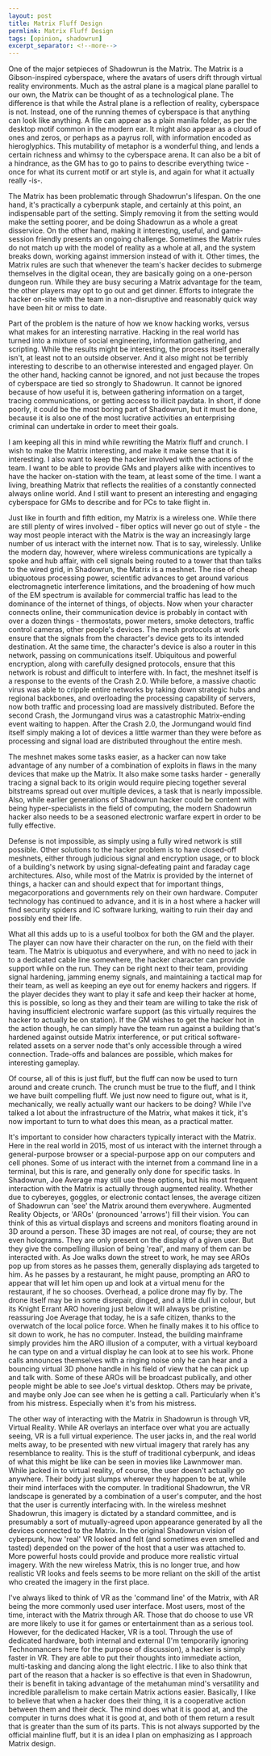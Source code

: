 ```yaml
---
layout: post
title: Matrix Fluff Design
permlink: Matrix Fluff Design
tags: [opinion, shadowrun]
excerpt_separator: <!--more-->
---
```

One of the major setpieces of Shadowrun is the Matrix. The Matrix is a Gibson-inspired cyberspace, where the avatars of users drift through virtual reality environments. Much as the astral plane is a magical plane parallel to our own, the Matrix can be thought of as a technological plane. The difference is that while the Astral plane is a reflection of reality, cyberspace is not. Instead, one of the running themes of cyberspace is that anything can look like anything. A file can appear as a plain manila folder, as per the desktop motif common in the modern ear. It might also appear as a cloud of ones and zeros, or perhaps as a payrus roll, with information encoded as hieroglyphics. This mutability of metaphor is a wonderful thing, and lends a certain richness and whimsy to the cyberspace arena. It can also be a bit of a hindrance, as the GM has to go to pains to describe everything twice - once for what its current motif or art style is, and again for what it actually really -is-.
<!--more-->
The Matrix has been problematic through Shadowrun's lifespan. On the one hand, it's practically a cyberpunk staple, and certainly at this point, an indispensable part of the setting. Simply removing it from the setting would make the setting poorer, and be doing Shadowrun as a whole a great disservice. On the other hand, making it interesting, useful, and game-session friendly presents an ongoing challenge. Sometimes the Matrix rules do not match up with the model of reality as a whole at all, and the system breaks down, working against immersion instead of with it. Other times, the Matrix rules are such that whenever the team's hacker decides to submerge themselves in the digital ocean, they are basically going on a one-person dungeon run. While they are busy securing a Matrix advantage for the team, the other players may opt to go out and get dinner. Efforts to integrate the hacker on-site with the team in a non-disruptive and reasonably quick way have been hit or miss to date.

Part of the problem is the nature of how we know hacking works, versus what makes for an interesting narrative. Hacking in the real world has turned into a mixture of social engineering, information gathering, and scripting. While the results might be interesting, the process itself generally isn't, at least not to an outside observer. And it also might not be terribly interesting to describe to an otherwise interested and engaged player. On the other hand, hacking cannot be ignored, and not just because the tropes of cyberspace are tied so strongly to Shadowrun. It cannot be ignored because of how useful it is, between gathering information on a target, tracing communications, or getting access to illicit paydata. In short, if done poorly, it could be the most boring part of Shadowrun, but it must be done, because it is also one of the most lucrative activities an enterprising criminal can undertake in order to meet their goals.

I am keeping all this in mind while rewriting the Matrix fluff and crunch. I wish to make the Matrix interesting, and make it make sense that it is interesting. I also want to keep the hacker involved with the actions of the team. I want to be able to provide GMs and players alike with incentives to have the hacker on-station with the team, at least some of the time. I want a living, breathing Matrix that reflects the realities of a constantly connected always online world. And I still want to present an interesting and engaging cyberspace for GMs to describe and for PCs to take flight in.

Just like in fourth and fifth edition, my Matrix is a wireless one. While there are still plenty of wires involved - fiber optics will never go out of style - the way most people interact with the Matrix is the way an increasingly large number of us interact with the internet now. That is to say, wirelessly. Unlike the modern day, however, where wireless communications are typically a spoke and hub affair, with cell signals being routed to a tower that than talks to the wired grid, in Shadowrun, the Matrix is a meshnet. The rise of cheap ubiquotous processing power, scientific advances to get around various electromagnetic interference limitations, and the broadening of how much of the EM spectrum is available for commercial traffic has lead to the dominance of the internet of things, of objects. Now when your character connects online, their communication device is probably in contact with over a dozen things - thermostats, power meters, smoke detectors, traffic control cameras, other people's devices. The mesh protocols at work ensure that the signals from the character's device gets to its intended destination. At the same time, the character's device is also a router in this network, passing on communications itself. Ubiquitous and powerful encryption, along with carefully designed protocols, ensure that this network is robust and difficult to interfere with. In fact, the meshnet itself is a response to the events of the Crash 2.0. While before, a massive chaotic virus was able to cripple entire networks by taking down strategic hubs and regional backbones, and overloading the processing capability of servers, now both traffic and processing load are massively distributed. Before the second Crash, the Jormungand virus was a catastrophic Matrix-ending event waiting to happen. After the Crash 2.0, the Jormungand would find itself simply making a lot of devices a little warmer than they were before as processing and signal load are distributed throughout the entire mesh.

The meshnet makes some tasks easier, as a hacker can now take advantage of any number of a combination of exploits in flaws in the many devices that make up the Matrix. It also make some tasks harder - generally tracing a signal back to its origin would require piecing together several bitstreams spread out over multiple devices, a task that is nearly impossible. Also, while earlier generations of Shadowrun hacker could be content with being hyper-specialists in the field of computing, the modern Shadowrun hacker also needs to be a seasoned electronic warfare expert in order to be fully effective.

Defense is not impossible, as simply using a fully wired network is still possible. Other solutions to the hacker problem is to have closed-off meshnets, either through judicious signal and encryption usage, or to block of a building's network by using signal-defeating paint and faraday cage architectures. Also, while most of the Matrix is provided by the internet of things, a hacker can and should expect that for important things, megacorporations and governments rely on their own hardware. Computer technology has continued to advance, and it is in a host where a hacker will find security spiders and IC software lurking, waiting to ruin their day and possibly end their life.

What all this adds up to is a useful toolbox for both the GM and the player. The player can now have their character on the run, on the field with their team. The Matrix is ubiquotus and everywhere, and with no need to jack in to a dedicated cable line somewhere, the hacker character can provide support while on the run. They can be right next to their team, providing signal hardening, jamming enemy signals, and maintaining a tactical map for their team, as well as keeping an eye out for enemy hackers and riggers. If the player decides they want to play it safe and keep their hacker at home, this is possible, so long as they and their team are willing to take the risk of having insufficient electronic warfare support (as this virtually requires the hacker to actually be on station). If the GM wishes to get the hacker hot in the action though, he can simply have the team run against a building that's hardened against outside Matrix interference, or put critical software-related assets on a server node that's only accessible through a wired connection. Trade-offs and balances are possible, which makes for interesting gameplay.

Of course, all of this is just fluff, but the fluff can now be used to turn around and create crunch. The crunch must be true to the fluff, and I think we have built compelling fluff. We just now need to figure out, what is it, mechanically, we really actually want our hackers to be doing? While I've talked a lot about the infrastructure of the Matrix, what makes it tick, it's now important to turn to what does this mean, as a practical matter.

It's important to consider how characters typically interact with the Matrix. Here in the real world in 2015, most of us interact with the internet through a general-purpose browser or a special-purpose app on our computers and cell phones. Some of us interact with the internet from a command line in a terminal, but this is rare, and generally only done for specific tasks. In Shadowrun, Joe Average may still use these options, but his most frequent interaction with the Matrix is actually through augmented reality. Whether due to cybereyes, goggles, or electronic contact lenses, the average citizen of Shadowrun can 'see' the Matrix around them everywhere. Augmented Reality Objects, or 'AROs' (pronounced 'arrows') fill their vision. You can think of this as virtual displays and screens and monitors floating around in 3D around a person. These 3D images are not real, of course; they are not even holograms. They are only present on the display of a given user. But they give the compelling illusion of being 'real', and many of them can be interacted with. As Joe walks down the street to work, he may see AROs pop up from stores as he passes them, generally displaying ads targeted to him. As he passes by a restaurant, he might pause, prompting an ARO to appear that will let him open up and look at a virtual menu for the restaurant, if he so chooses. Overhead, a police drone may fly by. The drone itself may be in some disrepair, dinged, and a little dull in colour, but its Knight Errant ARO hovering just below it will always be pristine, reassuring Joe Average that today, he is a safe citizen, thanks to the overwatch of the local police force. When he finally makes it to his office to sit down to work, he has no computer. Instead, the building mainframe simply provides him the ARO illusion of a computer, with a virtual keyboard he can type on and a virtual display he can look at to see his work. Phone calls announces themselves with a ringing noise only he can hear and a bouncing virtual 3D phone handle in his field of view that he can pick up and talk with. Some of these AROs will be broadcast publically, and other people might be able to see Joe's virtual desktop. Others may be private, and maybe only Joe can see when he is getting a call. Particularly when it's from his mistress. Especially when it's from his mistress.

The other way of interacting with the Matrix in Shadowrun is through VR, Virtual Reality. While AR overlays an interface over what you are actually seeing, VR is a full virtual experience. The user jacks in, and the real world melts away, to be presented with new virtual imagery that rarely has any resemblance to reality. This is the stuff of traditional cyberpunk, and ideas of what this might be like can be seen in movies like Lawnmower man. While jacked in to virtual reality, of course, the user doesn't actually go anywhere. Their body just slumps wherever they happen to be at, while their mind interfaces with the computer. In traditional Shadowrun, the VR landscape is generated by a combination of a user's computer, and the host that the user is currently interfacing with. In the wireless meshnet Shadowrun, this imagery is dictated by a standard committee, and is presumably a sort of mutually-agreed upon appearance generated by all the devices connected to the Matrix. In the original Shadowrun vision of cyberpunk, how 'real' VR looked and felt (and sometimes even smelled and tasted) depended on the power of the host that a user was attached to. More powerful hosts could provide and produce more realistic virtual imagery. With the new wireless Matrix, this is no longer true, and how realistic VR looks and feels seems to be more reliant on the skill of the artist who created the imagery in the first place.

I've always liked to think of VR as the 'command line' of the Matrix, with AR being the more commonly used user interface. Most users, most of the time, interact with the Matrix through AR. Those that do choose to use VR are more likely to use it for games or entertainment than as a serious tool. However, for the dedicated Hacker, VR is a tool. Through the use of dedicated hardware, both internal and external (I'm temporarily ignoring Technomancers here for the purpose of discussion), a hacker is simply faster in VR. They are able to put their thoughts into immediate action, multi-tasking and dancing along the light electric. I like to also think that part of the reason that a hacker is so effective is that even in Shadowrun, their is benefit in taking advantage of the metahuman mind's versatility and incredible parallelism to make certain Matrix actions easier. Basically, I like to believe that when a hacker does their thing, it is a cooperative action between them and their deck. The mind does what it is good at, and the computer in turns does what it is good at, and both of them return a result that is greater than the sum of its parts. This is not always supported by the official mainline fluff, but it is an idea I plan on emphasizing as I approach Matrix design.